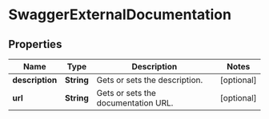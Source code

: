 
# SwaggerExternalDocumentation

## Properties
Name | Type | Description | Notes
------------ | ------------- | ------------- | -------------
**description** | **String** | Gets or sets the description. |  [optional]
**url** | **String** | Gets or sets the documentation URL. |  [optional]



